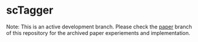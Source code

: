 # scTagger
Note: This is an active development branch.
Please check the [paper](https://github.com/vpc-ccg/scTagger/tree/paper) branch of this repository for the archived paper experiements and implementation. 

